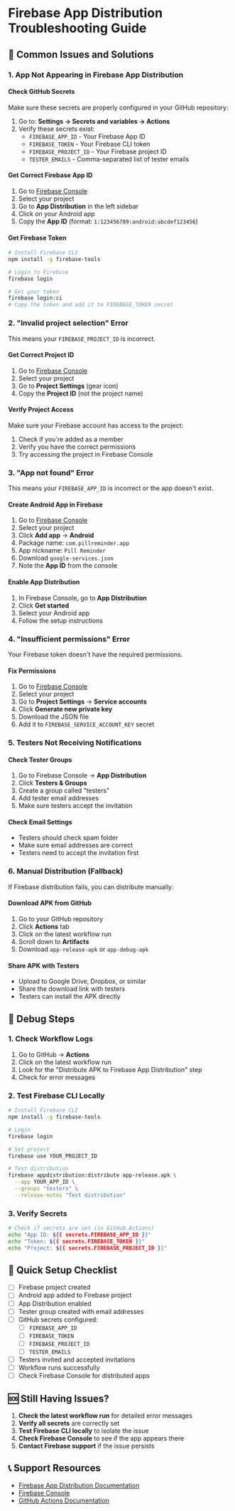 # Firebase App Distribution Troubleshooting Guide

## 🚨 Common Issues and Solutions

### 1. **App Not Appearing in Firebase App Distribution**

#### **Check GitHub Secrets**
Make sure these secrets are properly configured in your GitHub repository:

1. Go to: **Settings → Secrets and variables → Actions**
2. Verify these secrets exist:
   - `FIREBASE_APP_ID` - Your Firebase App ID
   - `FIREBASE_TOKEN` - Your Firebase CLI token
   - `FIREBASE_PROJECT_ID` - Your Firebase project ID
   - `TESTER_EMAILS` - Comma-separated list of tester emails

#### **Get Correct Firebase App ID**
1. Go to [Firebase Console](https://console.firebase.google.com/)
2. Select your project
3. Go to **App Distribution** in the left sidebar
4. Click on your Android app
5. Copy the **App ID** (format: `1:123456789:android:abcdef123456`)

#### **Get Firebase Token**
```bash
# Install Firebase CLI
npm install -g firebase-tools

# Login to Firebase
firebase login

# Get your token
firebase login:ci
# Copy the token and add it to FIREBASE_TOKEN secret
```

### 2. **"Invalid project selection" Error**

This means your `FIREBASE_PROJECT_ID` is incorrect.

#### **Get Correct Project ID**
1. Go to [Firebase Console](https://console.firebase.google.com/)
2. Select your project
3. Go to **Project Settings** (gear icon)
4. Copy the **Project ID** (not the project name)

#### **Verify Project Access**
Make sure your Firebase account has access to the project:
1. Check if you're added as a member
2. Verify you have the correct permissions
3. Try accessing the project in Firebase Console

### 3. **"App not found" Error**

This means your `FIREBASE_APP_ID` is incorrect or the app doesn't exist.

#### **Create Android App in Firebase**
1. Go to [Firebase Console](https://console.firebase.google.com/)
2. Select your project
3. Click **Add app** → **Android**
4. Package name: `com.pillreminder.app`
5. App nickname: `Pill Reminder`
6. Download `google-services.json`
7. Note the **App ID** from the console

#### **Enable App Distribution**
1. In Firebase Console, go to **App Distribution**
2. Click **Get started**
3. Select your Android app
4. Follow the setup instructions

### 4. **"Insufficient permissions" Error**

Your Firebase token doesn't have the required permissions.

#### **Fix Permissions**
1. Go to [Firebase Console](https://console.firebase.google.com/)
2. Select your project
3. Go to **Project Settings** → **Service accounts**
4. Click **Generate new private key**
5. Download the JSON file
6. Add it to `FIREBASE_SERVICE_ACCOUNT_KEY` secret

### 5. **Testers Not Receiving Notifications**

#### **Check Tester Groups**
1. Go to Firebase Console → **App Distribution**
2. Click **Testers & Groups**
3. Create a group called "testers"
4. Add tester email addresses
5. Make sure testers accept the invitation

#### **Check Email Settings**
- Testers should check spam folder
- Make sure email addresses are correct
- Testers need to accept the invitation first

### 6. **Manual Distribution (Fallback)**

If Firebase distribution fails, you can distribute manually:

#### **Download APK from GitHub**
1. Go to your GitHub repository
2. Click **Actions** tab
3. Click on the latest workflow run
4. Scroll down to **Artifacts**
5. Download `app-release-apk` or `app-debug-apk`

#### **Share APK with Testers**
- Upload to Google Drive, Dropbox, or similar
- Share the download link with testers
- Testers can install the APK directly

## 🔧 Debug Steps

### 1. **Check Workflow Logs**
1. Go to GitHub → **Actions**
2. Click on the latest workflow run
3. Look for the "Distribute APK to Firebase App Distribution" step
4. Check for error messages

### 2. **Test Firebase CLI Locally**
```bash
# Install Firebase CLI
npm install -g firebase-tools

# Login
firebase login

# Set project
firebase use YOUR_PROJECT_ID

# Test distribution
firebase appdistribution:distribute app-release.apk \
  --app YOUR_APP_ID \
  --groups "testers" \
  --release-notes "Test distribution"
```

### 3. **Verify Secrets**
```bash
# Check if secrets are set (in GitHub Actions)
echo "App ID: ${{ secrets.FIREBASE_APP_ID }}"
echo "Token: ${{ secrets.FIREBASE_TOKEN }}"
echo "Project: ${{ secrets.FIREBASE_PROJECT_ID }}"
```

## 📱 Quick Setup Checklist

- [ ] Firebase project created
- [ ] Android app added to Firebase project
- [ ] App Distribution enabled
- [ ] Tester group created with email addresses
- [ ] GitHub secrets configured:
  - [ ] `FIREBASE_APP_ID`
  - [ ] `FIREBASE_TOKEN`
  - [ ] `FIREBASE_PROJECT_ID`
  - [ ] `TESTER_EMAILS`
- [ ] Testers invited and accepted invitations
- [ ] Workflow runs successfully
- [ ] Check Firebase Console for distributed apps

## 🆘 Still Having Issues?

1. **Check the latest workflow run** for detailed error messages
2. **Verify all secrets** are correctly set
3. **Test Firebase CLI locally** to isolate the issue
4. **Check Firebase Console** to see if the app appears there
5. **Contact Firebase support** if the issue persists

## 📞 Support Resources

- [Firebase App Distribution Documentation](https://firebase.google.com/docs/app-distribution)
- [Firebase Console](https://console.firebase.google.com/)
- [GitHub Actions Documentation](https://docs.github.com/en/actions)